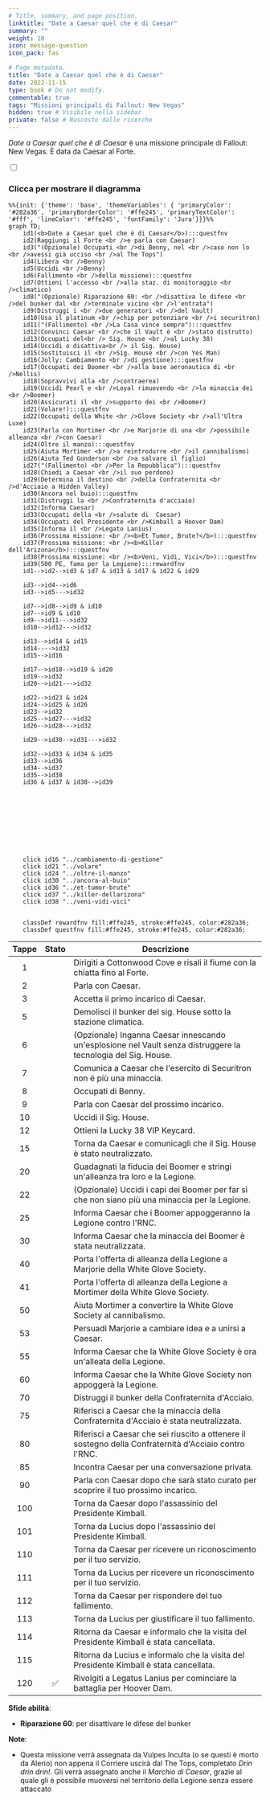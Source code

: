```yaml
---
# Title, summary, and page position.
linktitle: "Date a Caesar quel che è di Caesar"
summary: ""
weight: 10
icon: message-question
icon_pack: fas

# Page metadata.
title: "Date a Caesar quel che è di Caesar"
date: 2022-11-15
type: book # Do not modify.
commentable: true
tags: "Missioni principali di Fallout: New Vegas"
hidden: true # Visibile nella sidebar
private: false # Nascosto dalle ricerche
---
```


<div class="fnv">


*Date a Caesar quel che è di Caesar* è una missione principale di Fallout: New Vegas. È data da Caesar al Forte.


<section class="chart-collapse">
<input type="checkbox" name="collapse2" id="handle2">
<h3 class="handle">
<label for="handle2">Clicca per mostrare il diagramma</label>
</h3>
<div class="content">

```mermaid
%%{init: {'theme': 'base', 'themeVariables': { 'primaryColor': '#282a36', 'primaryBorderColor': '#ffe245', 'primaryTextColor': '#fff', 'lineColor': '#ffe245', 'fontFamily': 'Jura'}}}%%
graph TD;
    id1(<b>Date a Caesar quel che è di Caesar</b>):::questfnv
    id2(Raggiungi il Forte <br />e parla con Caesar)
    id3("(Opzionale) Occupati <br />di Benny, nel <br />caso non lo <br />avessi già ucciso <br />al The Tops")
    id4(Libera <br />Benny)
    id5(Uccidi <br />Benny)
    id6(Fallimento <br />della missione):::questfnv
    id7(Ottieni l'accesso <br />alla staz. di monitoraggio <br />climatico) 
    id8("(Opzionale) Riparazione 60: <br />disattiva le difese <br />del bunker dal <br />terminale vicino <br />l'entrata")
    id9(Distruggi i <br />due generatori <br />del Vault)
    id10(Usa il platinum <br />chip per potenziare <br />i securitron)
    id11("(Fallimento) <br />La Casa vince sempre"):::questfnv
    id12(Convinci Caesar <br />che il Vault è <br />stato distrutto)
    id13(Occupati del<br /> Sig. House <br />al Lucky 38)
    id14(Uccidi o disattiva<br /> il Sig. House)
    id15(Sostituisci il <br />Sig. House <br />con Yes Man)
    id16(Jolly: Cambiamento <br />di gestione):::questfnv
    id17(Occupati dei Boomer <br />alla base aeronautica di <br />Nellis)
    id18(Sopravvivi alla <br />contraerea)
    id19(Uccidi Pearl e <br />Loyal rimuovendo <br />la minaccia dei <br />Boomer)
    id20(Assicurati il <br />supporto dei <br />Boomer)
    id21(Volare!):::questfnv
    id22(Occupati della White <br />Glove Society <br />all'Ultra Luxe)
    id23(Parla con Mortimer <br />e Marjorie di una <br />possibile alleanza <br />con Caesar)
    id24(Oltre il manzo):::questfnv
    id25(Aiuta Mortimer <br />a reintrodurre <br />il cannibalismo)
    id26(Aiuta Ted Gunderson <br />a salvare il figlio)
    id27("(Fallimento) <br />Per la Repubblica"):::questfnv
    id28(Chiedi a Caesar <br />il suo perdono)
    id29(Determina il destino <br />della Confraternita <br />d'Acciaio a Hidden Valley)
    id30(Ancora nel buio):::questfnv
    id31(Distruggi la <br />Confraternita d'acciaio)
    id32(Informa Caesar)
    id33(Occupati della <br />salute di  Caesar)
    id34(Occupati del Presidente <br />Kimball a Hoover Dam)
    id35(Informa il <br />Legato Lanius)
    id36(Prossima missione: <br /><b>Et Tumor, Brute?</b>):::questfnv
    id37(Prossima missione: <br /><b>Killer dell'Arizona</b>):::questfnv
    id38(Prossima missione: <br /><b>Veni, Vidi, Vici</b>):::questfnv
    id39(500 PE, fama per la Legione):::rewardfnv
    id1-->id2-->id3 & id7 & id13 & id17 & id22 & id29

    id3-->id4-->id6
    id3-->id5--->id32

    id7-->id8-->id9 & id10
    id7-->id9 & id10
    id9-->id11--->id32
    id10-->id12--->id32

    id13-->id14 & id15
    id14---->id32
    id15-->id16

    id17-->id18-->id19 & id20
    id19-->id32
    id20-->id21--->id32

    id22-->id23 & id24
    id24-->id25 & id26
    id23-->id32
    id25-->id27--->id32
    id26-->id28--->id32

    id29-->id30-->id31--->id32

    id32-->id33 & id34 & id35
    id33-->id36
    id34-->id37
    id35-->id38
    id36 & id37 & id38-->id39

    
    
    
    
    
    
    
    

    click id16 "../cambiamento-di-gestione"
    click id21 "../volare"
    click id24 "../oltre-il-manzo"
    click id30 "../ancora-al-buio"
    click id36 "../et-tumor-brute"
    click id37 "../killer-dellarizona"
    click id38 "../veni-vidi-vici"
    
    
    classDef rewardfnv fill:#ffe245, stroke:#ffe245, color:#282a36;
    classDef questfnv fill:#ffe245, stroke:#ffe245, color:#282a36;
```

</div>
</section>

| Tappe |       Stato        | Descrizione |
|:-----:|:------------------:| ----------- |
|                           1                           |            | Dirigiti a Cottonwood Cove e risali il fiume con la chiatta fino al Forte.                                                                                                  |
|                           2                           |            | Parla con Caesar.                                                                                                                                                           |
|                           3                           |            | Accetta il primo incarico di Caesar.                                                                                                                                        |
|                           5                           |            | Demolisci il bunker del sig. House sotto la stazione climatica.                                                                                                             |
|                           6                           |            | (Opzionale) Inganna Caesar innescando un'esplosione nel Vault senza distruggere la tecnologia del Sig. House.                                                               |
|                           7                           |            | Comunica a Caesar che l'esercito di Securitron non è più una minaccia.                                                                                                      |
|                           8                           |            | Occupati di Benny.                                                                                                                                                          |
|                           9                           |            | Parla con Caesar del prossimo incarico.                                                                                                                                     |
|                           10                          |            | Uccidi il Sig. House.                                                                                                                                                       |
|                           12                          |            | Ottieni la Lucky 38 VIP Keycard.                                                                                                                                            |
|                           15                          |            | Torna da Caesar e comunicagli che il Sig. House è stato neutralizzato.                                                                                                      |
|                           20                          |            | Guadagnati la fiducia dei Boomer e stringi un'alleanza tra loro e la Legione.                                                                                               |
|                           22                          |            | (Opzionale) Uccidi i capi dei Boomer per far sì che non siano più una minaccia per la Legione.                                                                              |
|                           25                          |            | Informa Caesar che i Boomer appoggeranno la Legione contro l'RNC.                                                                                                           |
|                           30                          |            | Informa Caesar che la minaccia dei Boomer è stata neutralizzata.                                                                                                            |
|                           40                          |            | Porta l'offerta di alleanza della Legione a Marjorie della White Glove Society.                                                                                             |
|                           41                          |            | Porta l'offerta di alleanza della Legione a Mortimer della White Glove Society.                                                                                             |
|                           50                          |            | Aiuta Mortimer a convertire la White Glove Society al cannibalismo.                                                                                                         |
|                           53                          |            | Persuadi Marjorie a cambiare idea e a unirsi a Caesar.                                                                                                                      |
|                           55                          |            | Informa Caesar che la White Glove Society è ora un'alleata della Legione.                                                                                                   |
|                           60                          |            | Informa Caesar che la White Glove Society non appoggerà la Legione.                                                                                                         |
|                           70                          |            | Distruggi il bunker della Confraternita d'Acciaio.                                                                                                                          |
|                           75                          |            | Riferisci a Caesar che la minaccia della Confraternita d'Acciaio è stata neutralizzata.                                                                                     |
|                           80                          |            | Riferisci a Caesar che sei riuscito a ottenere il sostegno della Confraternità d'Acciaio contro l'RNC.                                                                      |
|                           85                          |            | Incontra Caesar per una conversazione privata.                                                                                                                              |
|                           90                          |            | Parla con Caesar dopo che sarà stato curato per scoprire il tuo prossimo incarico.                                                                                          |
|                          100                          |            | Torna da Caesar dopo l'assassinio del Presidente Kimball.                                                                                                                   |
|                          101                          |            | Torna da Lucius dopo l'assassinio del Presidente Kimball.                                                                                                                   |
|                          110                          |            | Torna da Caesar per ricevere un riconoscimento per il tuo servizio.                                                                                                         |
|                          111                          |            | Torna da Lucius per ricevere un riconoscimento per il tuo servizio.                                                                                                         |
|                          112                          |            | Torna da Caesar per rispondere del tuo fallimento.                                                                                                                          |
|                          113                          |            | Torna da Lucius per giustificare il tuo fallimento.                                                                                                                         |
|                          114                          |            | Ritorna da Caesar e informalo che la visita del Presidente Kimball è stata cancellata.                                                                                      |
|                          115                          |            | Ritorna da Lucius e informalo che la visita del Presidente Kimball è stata cancellata.                                                                                      |
|                          120                          | :white_check_mark: | Rivolgiti a Legatus Lanius per cominciare la battaglia per Hoover Dam.                                                                                                      |



**Sfide abilità**:
- **Riparazione 60**: per disattivare le difese del bunker



**Note**:
- Questa missione verrà assegnata da Vulpes Inculta (o se questi è morto da Alerio) non appena il Corriere uscirà dal The Tops, completato *Drin drin drin!*. Gli verrà assegnato anche il *Marchio di Caesar*, grazie al quale gli è possibile muoversi nel territorio della Legione senza essere attaccato 


</div>


